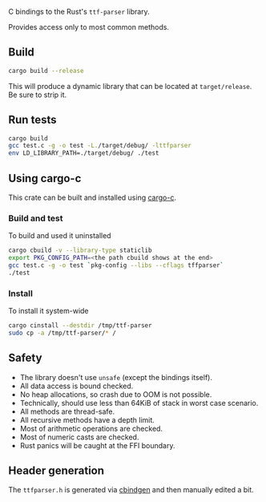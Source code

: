 C bindings to the Rust's `ttf-parser` library.

Provides access only to most common methods.

## Build

```sh
cargo build --release
```

This will produce a dynamic library that can be located at `target/release`.
Be sure to strip it.

## Run tests

```sh
cargo build
gcc test.c -g -o test -L./target/debug/ -lttfparser
env LD_LIBRARY_PATH=./target/debug/ ./test
```

## Using cargo-c
This crate can be built and installed using [cargo-c](https://crates.io/crates/cargo-c).

### Build and test
To build and used it uninstalled
```sh
cargo cbuild -v --library-type staticlib
export PKG_CONFIG_PATH=<the path cbuild shows at the end>
gcc test.c -g -o test `pkg-config --libs --cflags tffparser`
./test
```

### Install
To install it system-wide
```sh
cargo cinstall --destdir /tmp/ttf-parser
sudo cp -a /tmp/ttf-parser/* /
```

## Safety

- The library doesn't use `unsafe` (except the bindings itself).
- All data access is bound checked.
- No heap allocations, so crash due to OOM is not possible.
- Technically, should use less than 64KiB of stack in worst case scenario.
- All methods are thread-safe.
- All recursive methods have a depth limit.
- Most of arithmetic operations are checked.
- Most of numeric casts are checked.
- Rust panics will be caught at the FFI boundary.

## Header generation

The `ttfparser.h` is generated via [cbindgen](https://github.com/eqrion/cbindgen)
and then manually edited a bit.
